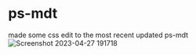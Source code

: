 # ps-mdt
made some css edit to the most recent updated ps-mdt
![Screenshot 2023-04-27 191718](https://user-images.githubusercontent.com/121213450/235022485-fb872c76-d0cd-4120-ba6a-ddef80a277cf.png)
